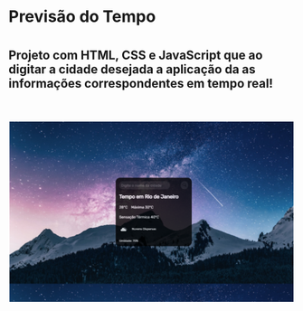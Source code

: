 
<h1> Previsão do Tempo<h1/>

<h2>Projeto com HTML, CSS e JavaScript que ao digitar a cidade desejada a aplicação da as informações correspondentes em tempo real!<h2/>
<br/>
<img src="https://github.com/caioramirodev/previsao-do-tempo/blob/master/previs%C3%A3o%20do%20tempo.png?raw=true" alt="previsao-do-tempo"/> 
